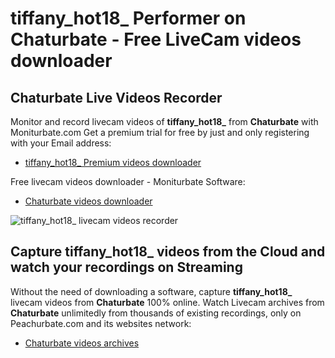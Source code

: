 # tiffany_hot18_ Performer on Chaturbate - Free LiveCam videos downloader

## Chaturbate Live Videos Recorder

Monitor and record livecam videos of **tiffany_hot18_** from **Chaturbate** with Moniturbate.com
Get a premium trial for free by just and only registering with your Email address:
* [tiffany_hot18_ Premium videos downloader](https://moniturbate.com/request-demo-licence-key.html)

Free livecam videos downloader - Moniturbate Software:
* [Chaturbate videos downloader](https://moniturbate.com/moniturbate-download-software.html)

![tiffany_hot18_ livecam videos recorder](https://peachurnet.com/templates/moniturbate-software.png)


## Capture tiffany_hot18_ videos from the Cloud and watch your recordings on Streaming

Without the need of downloading a software, capture **tiffany_hot18_** livecam videos from **Chaturbate** 100% online.
Watch Livecam archives from **Chaturbate** unlimitedly from thousands of existing recordings, only on Peachurbate.com and its websites network:
* [Chaturbate videos archives](https://peachurnet.com/)